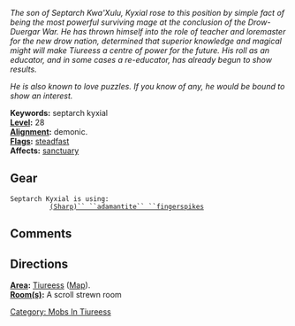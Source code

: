 *The son of Septarch Kwa'Xulu, Kyxial rose to this position by simple
fact of being the most powerful surviving mage at the conclusion of the
Drow-Duergar War. He has thrown himself into the role of teacher and
loremaster for the new drow nation, determined that superior knowledge
and magical might will make Tiureess a centre of power for the future.
His roll as an educator, and in some cases a re-educator, has already
begun to show results.*

*He is also known to love puzzles. If you know of any, he would be bound
to show an interest.*

**Keywords:** septarch kyxial  
**[Level](Level "wikilink"):** 28  
**[Alignment](Alignment "wikilink"):** demonic.  
**[Flags](:Category:_Mob_Types "wikilink"):**
[steadfast](Sentinel_Mobs "wikilink")  
**Affects:** [sanctuary](Sanctuary "wikilink")  

## Gear

`Septarch Kyxial is using:`  
<wielded>`          `[`(Sharp)`` ``adamantite`` ``fingerspikes`](Adamantite_Fingerspikes "wikilink")

## Comments

## Directions

**[Area](:Category:_Areas "wikilink"):** [
Tiureess](:Category:_Tiureess "wikilink")
([Map](Tiureess_Map "wikilink")).  
**[Room(s)](:Category:_Rooms "wikilink"):** A scroll strewn room  

[Category: Mobs In Tiureess](Category:_Mobs_In_Tiureess "wikilink")
